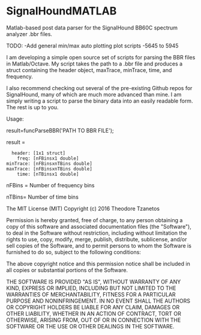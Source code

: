 # SignalHoundMATLAB
Matlab-based post data parser for the SignalHound BB60C spectrum analyzer .bbr files.

TODO:
-Add general min/max auto plotting plot scripts
-5645 to 5945


I am developing a simple open source set of scripts for parsing the BBR files in Matlab/Octave. My script takes the path to a .bbr file and produces a struct containing the header object, maxTrace, minTrace, time, and frequency.

I also recommend checking out several of the pre-existing Github repos for SignalHound, many of which are much more advanced than mine. I am simply writing a script to parse the binary data into an easily readable form. The rest is up to you.

Usage:

result=funcParseBBR('PATH TO BBR FILE');

result = 

      header: [1x1 struct]
        freq: [nFBinsx1 double]
    minTrace: [nFBinsxnTBins double]
    maxTrace: [nFBinsxnTBins double]
        time: [nTBinsx1 double]



nFBins = Number of frequency bins

nTBins= Number of time bins
 
  
   


The MIT License (MIT)
Copyright (c) 2016 Theodore Tzanetos

Permission is hereby granted, free of charge, to any person obtaining a copy of this software and 
associated documentation files (the "Software"), to deal in the Software without restriction, including 
without limitation the rights to use, copy, modify, merge, publish, distribute, sublicense, and/or sell 
copies of the Software, and to permit persons to whom the Software is furnished to do so, subject to the 
following conditions:

The above copyright notice and this permission notice shall be included in all copies 
or substantial portions of the Software.

THE SOFTWARE IS PROVIDED "AS IS", WITHOUT WARRANTY OF ANY KIND, EXPRESS OR IMPLIED, 
INCLUDING BUT NOT LIMITED TO THE WARRANTIES OF MERCHANTABILITY, FITNESS FOR A PARTICULAR 
PURPOSE AND NONINFRINGEMENT. IN NO EVENT SHALL THE AUTHORS OR COPYRIGHT HOLDERS BE LIABLE 
FOR ANY CLAIM, DAMAGES OR OTHER LIABILITY, WHETHER IN AN ACTION OF CONTRACT, TORT OR OTHERWISE, 
ARISING FROM, OUT OF OR IN CONNECTION WITH THE SOFTWARE OR THE USE OR OTHER DEALINGS IN THE SOFTWARE.
